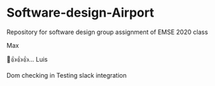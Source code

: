 # Software-design-Airport
Repository for software design group assignment of EMSE 2020 class

Max



🖖👍👍👍... Luis

Dom checking in
Testing slack integration
